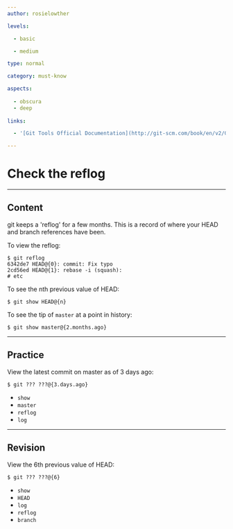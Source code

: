 ```yaml
---
author: rosielowther

levels:

  - basic

  - medium

type: normal

category: must-know

aspects:
  
  - obscura
  - deep
 
links:

  - '[Git Tools Official Documentation](http://git-scm.com/book/en/v2/Git-Tools-Revision-Selection){website}'

---
```


# Check the reflog

---
## Content

git keeps a 'reflog' for a few months. This is a record of where your HEAD and branch references have been.

To view the reflog:
```
$ git reflog
6342de7 HEAD@{0}: commit: Fix typo
2cd56ed HEAD@{1}: rebase -i (squash):
# etc
```

To see the nth previous value of HEAD:
```
$ git show HEAD@{n}
```
To see the tip of `master` at a point in history:
```
$ git show master@{2.months.ago}
```

---
## Practice

View the latest commit on master as of 3 days ago:
```
$ git ??? ???@{3.days.ago}
```

* `show`
* `master`
* `reflog`
* `log`

---
## Revision

View the 6th previous value of HEAD:
```
$ git ??? ???@{6}
```

* `show`
* `HEAD`
* `log`
* `reflog`
* `branch`

 

